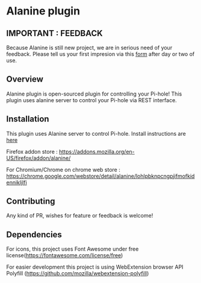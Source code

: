 # Alanine plugin

## IMPORTANT : FEEDBACK

Because Alanine is still new project,  we are in serious need of your feedback. Please tell us your first impresion via this [form](https://forms.gle/AU2TKsVE4DVNAxHh6) after day or two of use.   

## Overview
Alanine plugin is open-sourced plugin for controlling your Pi-hole! This plugin uses alanine server to control your Pi-hole via REST interface.

## Installation

This plugin uses Alanine server to control Pi-hole. Install instructions are [here](https://github.com/Kulda22/alanine)

Firefox addon store : https://addons.mozilla.org/en-US/firefox/addon/alanine/


For Chromium/Chrome on chrome web store : https://chrome.google.com/webstore/detail/alanine/lohlpbknpcngpjifmofkidennikljlfi



## Contributing
Any kind of PR, wishes for feature or feedback is welcome!



## Dependencies


For icons, this project uses Font Awesome under free license(https://fontawesome.com/license/free)

For easier development this project is using  WebExtension browser API Polyfill (https://github.com/mozilla/webextension-polyfill) 
